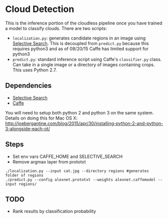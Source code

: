 # Cloud Detection

This is the inference portion of the cloudless pipeline once you have trained a
model to classify clouds.
There are two scripts:
  - `localization.py`: generates candidate regions in an image using [Selective
    Search](https://github.com/belltailjp/selective_search_py). This is
    decoupled from `predict.py` because this requires python3 and as of
    08/20/15 Caffe has limited support for python3
  - `predict.py`: standard inference script using Caffe's `classifier.py`
    class. Can take in a single image or a directory of images containing
    crops. This uses Python 2.7.

## Dependencies
- [Selective Search](https://github.com/belltailjp/selective_search_py)
- [Caffe](https://github.com/BVLC/caffe)

You will need to setup both python 2 and python 3 on the same system. Details on doing this for Mac OS X: http://joebergantine.com/blog/2015/apr/30/installing-python-2-and-python-3-alongside-each-ot/

## Steps
- Set env vars CAFFE_HOME and SELECTIVE_SEARCH
- Remove argmax layer from prototxt
```
./localization.py --input cat.jpg --directory regions #generates folder of regions
./predict.py --config alexnet.prototxt --weights alexnet.caffemodel --input regions/
```

## TODO
- Rank results by classification probability
